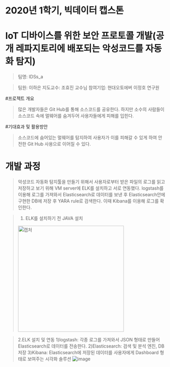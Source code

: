 # 2020년 1학기, 빅데이터 캡스톤
# IoT 디바이스를 위한 보안 프로토콜 개발(공개 레파지토리에 배포되는 악성코드를 자동화 탐지)
>팀명: IDSs_a 

>팀원: 이하은
>지도교수: 조효진 교수님
>참여기업: 현대오토에버 이정호 연구원

#프로젝트 개요

>많은 개발자들은 Git Hub를 통해 소스코드를 공유한다. 하지만 소수의 사람들이 소스코드 속에 멀웨어를 숨겨두어 사용자들에게 피해를 입힌다.


#기대효과 및 활용방안

>소스코드에 숨어있는 멀웨어를 탐지하여 사용자가 이를 피해갈 수 있게 하여 안전한 Git Hub 사용으로 이어질 수 있다.

# 개발 과정
>악성코드 자동화 탐지툴을 만들기 위해서 사용자로부터 받은 파일의 로그를 읽고 저장하고 보기 위해 VM server에 ELK를 설치하고 서로 연동했다. 
>logstash를 이용해 로그를 가져와서 Elasticsearch로 데이터를 보낸 후 Elasticsearch안에 구현한 DB에 저장 후 YARA rule로 검색한다. 이때 Kibana를 이용해 로그를 확인한다. 

>1. ELK를 설치하기 전 JAVA 설치
><img width="331" alt="캡처" src="https://user-images.githubusercontent.com/59590254/80512820-0d1a3d80-89b9-11ea-9954-b580a09ae94f.PNG">

>2.ELK 설치 및 연동
>1)logstash: 각종 로그를 가져와서 JSON 형태로 만들어 Elasticsearch로 데이터를 전송한다.
>2)Elasticsearch: 검색 및 분석 엔진, DB 저장
>3)Kibana: Elasticsearch에 저장된 데이터를 사용자에게 Dashboard 형태로 보여주는 시각화 솔루션
>![image](https://user-images.githubusercontent.com/59590254/80515068-57e98480-89bc-11ea-82b3-cb07a0b3434f.png)



